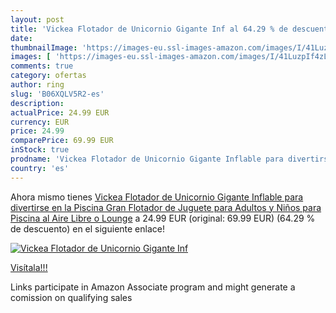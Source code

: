 ```yaml
---
layout: post
title: 'Vickea Flotador de Unicornio Gigante Inf al 64.29 % de descuento'
date: 
thumbnailImage: 'https://images-eu.ssl-images-amazon.com/images/I/41LuzpIf4zL._SL200_.jpg'
images: [ 'https://images-eu.ssl-images-amazon.com/images/I/41LuzpIf4zL._SL200_.jpg' ]
comments: true
category: ofertas
author: ring
slug: 'B06XQLV5R2-es'
description:
actualPrice: 24.99 EUR
currency: EUR
price: 24.99
comparePrice: 69.99 EUR
inStock: true
prodname: 'Vickea Flotador de Unicornio Gigante Inflable para divertirse en la Piscina Gran Flotador de Juguete  para Adultos y Niños  para Piscina al Aire Libre o Lounge'
country: 'es'
---
```


Ahora mismo tienes [Vickea Flotador de Unicornio Gigante Inflable para divertirse en la Piscina Gran Flotador de Juguete  para Adultos y Niños  para Piscina al Aire Libre o Lounge](https://www.amazon.es/dp/B06XQLV5R2/?tag=tolees-21) a 24.99 EUR (original: 69.99 EUR) (64.29 %  de descuento) en el siguiente enlace!

[![Vickea Flotador de Unicornio Gigante Inf](https://images-eu.ssl-images-amazon.com/images/I/41LuzpIf4zL._SL200_.jpg)](https://www.amazon.es/dp/B06XQLV5R2/?tag=tolees-21)

[Visítala!!!](https://www.amazon.es/dp/B06XQLV5R2/?tag=tolees-21)

Links participate in Amazon Associate program and might generate a comission on qualifying sales
